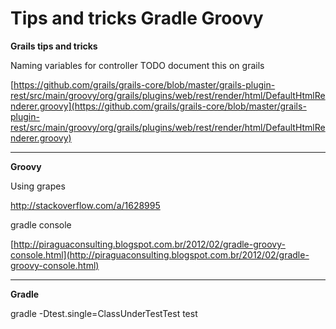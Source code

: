 # Tips and tricks Gradle Groovy

**Grails tips and tricks**

Naming variables for controller TODO document this on grails

[https://github.com/grails/grails-core/blob/master/grails-plugin-rest/src/main/groovy/org/grails/plugins/web/rest/render/html/DefaultHtmlRenderer.groovy](https://github.com/grails/grails-core/blob/master/grails-plugin-rest/src/main/groovy/org/grails/plugins/web/rest/render/html/DefaultHtmlRenderer.groovy)

---

**Groovy**

Using grapes

http://stackoverflow.com/a/1628995

gradle console

[http://piraguaconsulting.blogspot.com.br/2012/02/gradle-groovy-console.html](http://piraguaconsulting.blogspot.com.br/2012/02/gradle-groovy-console.html)

---

**Gradle**

gradle -Dtest.single=ClassUnderTestTest test